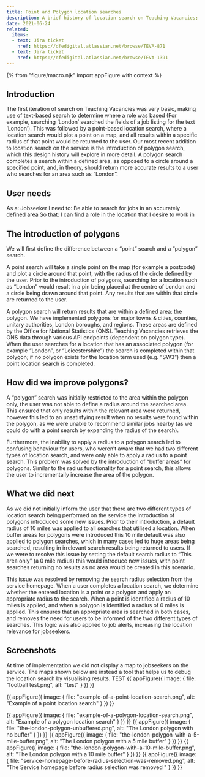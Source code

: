 ```yaml
---
title: Point and Polygon location searches
description: A brief history of location search on Teaching Vacancies; how we transitioned from text based search to a point/polygon location system to provide more accurate search results.
date: 2021-06-24
related:
  items:
  - text: Jira ticket
    href: https://dfedigital.atlassian.net/browse/TEVA-871
  - text: Jira ticket
    href: https://dfedigital.atlassian.net/browse/TEVA-1391
---
```


{% from "figure/macro.njk" import appFigure with context %}

## Introduction
The first iteration of search on Teaching Vacancies was very basic, making use of text-based search to determine where a role was based (For example, searching ‘London’ searched the fields of a job listing for the text ‘London’).
This was followed by a point-based location search, where a location search would plot a point on a map, and all results within a specific radius of that point would be returned to the user.
Our most recent addition to location search on the service is the introduction of polygon search, which this design history will explore in more detail. A polygon search completes a search within a defined area, as opposed to a circle around a specified point, and, in theory, should return more accurate results to a user who searches for an area such as “London”.

## User needs
As a: Jobseeker
I need to: Be able to search for jobs in an accurately defined area
So that: I can find a role in the location that I desire to work in



##  The introduction of polygons

We will first define the difference between a “point” search and a “polygon” search.

A point search will take a single point on the map (for example a postcode) and plot a circle around that point, with the radius of the circle defined by the user. Prior to the introduction of polygons, searching for a location such as “London” would result in a pin being placed at the centre of London and a circle being drawn around that point. Any results that are within that circle are returned to the user.

A polygon search will return results that are within a defined area: the polygon. We have implemented polygons for major towns & cities, counties, unitary authorities, London boroughs, and regions. These areas are defined by the Office for National Statistics (ONS). Teaching Vacancies retrieves the ONS data through various API endpoints (dependent on polygon type).
When the user searches for a location that has an associated polygon (for example “London”, or “Leicestershire”) the search is completed within that polygon; if no polygon exists for the location term used (e.g. “SW3”) then a point location search is completed.


##  How did we improve polygons?

A “polygon” search was initially restricted to the area within the polygon only, the user was not able to define a radius around the searched area. This ensured that only results within the relevant area were returned, however this led to an unsatisfying result when no results were found within the polygon, as we were unable to recommend similar jobs nearby (as we could do with a point search by expanding the radius of the search).

Furthermore, the inability to apply a radius to a polygon search led to confusing behaviour for users, who weren’t aware that we had two different types of location search, and were only able to apply a radius to a point search.
This problem was solved by the introduction of “buffer areas” for polygons. Similar to the radius functionality for a point search, this allows the user to  incrementally increase the area of the polygon.



## What we did next

As we did not initially inform the user that there are two different types of location search being performed on the service the introduction of polygons introduced some new issues. Prior to their introduction, a default radius of 10 miles was applied to all searches that utilised a location. When buffer areas for polygons were introduced this 10 mile default was also applied to polygon searches, which in many cases led to huge areas being searched, resulting in irrelevant search results being returned to users.
If we were to resolve this issue by setting the default search radius to “This area only” (a 0 mile radius) this would introduce new issues, with point searches returning no results as no area would be created in this scenario.

This issue was resolved by removing the search radius selection from the service homepage. When a user completes a location search, we determine whether the entered location is a point or a polygon and apply an appropriate radius to the search. When a point is identified a radius of 10 miles is applied, and when a polygon is identified a radius of 0 miles is applied. This ensures that an appropriate area is searched in both cases, and removes the need for users to be informed of the two different types of searches.
This logic was also applied to job alerts, increasing the location relevance for jobseekers.

## Screenshots
At time of implementation we did not display a map to jobseekers on the service.
The maps shown below are instead a tool that helps us to debug the location search by visualising results.
TEST
{{ appFigure({ image: { file: "football test.png", alt: "test" } }) }}

{{ appFigure({ image: { file: "example-of-a-point-location-search.png", alt: "Example of a point location search" } }) }}

{{ appFigure({
  image: {
    file: "example-of-a-polygon-location-search.png",
    alt: "Example of a polygon location search"
  }
}) }}
{{ appFigure({
  image: {
    file: "the-london-polygon-unbuffered.png",
    alt: "The London polygon with no buffer"
  }
}) }}
{{ appFigure({
  image: {
    file: "the-london-polygon-with-a-5-mile-buffer.png",
    alt: "The London polygon with a 5 mile buffer"
  }
}) }}
{{ appFigure({
  image: {
    file: "the-london-polygon-with-a-10-mile-buffer.png",
    alt: "The London polygon with a 10 mile buffer"
  }
}) }}
{{ appFigure({
  image: {
    file: "service-homepage-before-radius-selection-was-removed.png",
    alt: "The Service homepage before radius selection was removed "
  }
}) }}
